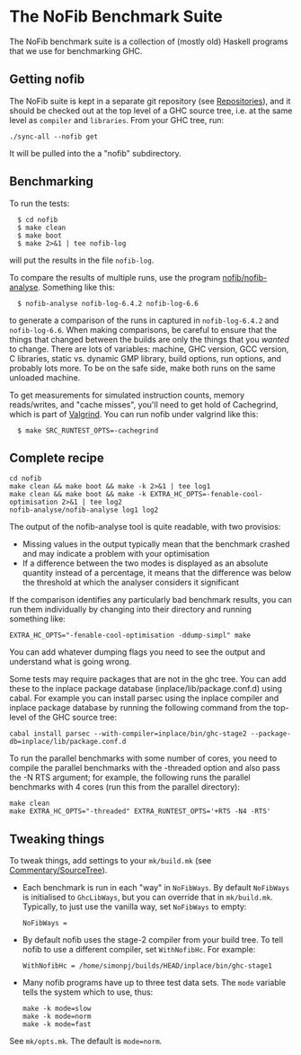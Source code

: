 # The NoFib Benchmark Suite



The NoFib benchmark suite is a collection of (mostly old) Haskell programs that we use for benchmarking GHC. 


## Getting nofib



The NoFib suite is kept in a separate git repository (see [Repositories](repositories)), and it should be checked out at the top level of a GHC source tree, i.e. at the same level as `compiler` and `libraries`. From your GHC tree, run:


```wiki
./sync-all --nofib get
```


It will be pulled into the a "nofib" subdirectory.


## Benchmarking



To run the tests:


```wiki
  $ cd nofib
  $ make clean
  $ make boot
  $ make 2>&1 | tee nofib-log
```


will put the results in the file `nofib-log`.



To compare the results of multiple runs, use the program
[
nofib/nofib-analyse](http://darcs.haskell.org/nofib/nofib-analyse/).  Something like this:


```wiki
  $ nofib-analyse nofib-log-6.4.2 nofib-log-6.6
```


to generate a comparison of the runs in captured in `nofib-log-6.4.2`
and `nofib-log-6.6`.  When making comparisons, be careful to ensure
that the things that changed between the builds are only the things
that you *wanted* to change.  There are lots of variables: machine,
GHC version, GCC version, C libraries, static vs. dynamic GMP library,
build options, run options, and probably lots more.  To be on the safe
side, make both runs on the same unloaded machine.



To get measurements for simulated instruction counts, memory reads/writes, and "cache misses",
you'll need to get hold of Cachegrind, which is part of 
[ Valgrind](http://valgrind.org). You can run nofib under valgrind like this:


```wiki
  $ make SRC_RUNTEST_OPTS=-cachegrind
```

## Complete recipe


```wiki
cd nofib
make clean && make boot && make -k 2>&1 | tee log1
make clean && make boot && make -k EXTRA_HC_OPTS=-fenable-cool-optimisation 2>&1 | tee log2
nofib-analyse/nofib-analyse log1 log2
```


The output of the nofib-analyse tool is quite readable, with two provisios:


- Missing values in the output typically mean that the benchmark crashed and may indicate a problem with your optimisation
- If a difference between the two modes is displayed as an absolute quantity instead of a percentage, it means that the difference was below the threshold at which the analyser considers it significant


If the comparison identifies any particularly bad benchmark results, you can run them individually by changing into their directory and running something like:


```wiki
EXTRA_HC_OPTS="-fenable-cool-optimisation -ddump-simpl" make
```


You can add whatever dumping flags you need to see the output and understand what is going wrong.



Some tests may require packages that are not in the ghc tree. You can add these to the inplace package database (inplace/lib/package.conf.d) using cabal. For example you can install parsec using the inplace compiler and inplace package database by running the following command from the top-level of the GHC source tree:


```wiki
cabal install parsec --with-compiler=inplace/bin/ghc-stage2 --package-db=inplace/lib/package.conf.d
```


To run the parallel benchmarks with some number of cores, you need to compile the parallel benchmarks with the -threaded option and also pass the -N RTS argument; for example, the following runs the parallel benchmarks with 4 cores (run this from the parallel directory):


```wiki
make clean
make EXTRA_HC_OPTS="-threaded" EXTRA_RUNTEST_OPTS='+RTS -N4 -RTS'
```

## Tweaking things



To tweak things, add settings to your `mk/build.mk` (see [Commentary/SourceTree](commentary/source-tree)).


- Each benchmark is run in each "way" in `NoFibWays`.  By default `NoFibWays` is initialised to `GhcLibWays`, but you can override that in `mk/build.mk`. Typically, to just use the vanilla way, set `NoFibWays` to empty:

  ```wiki
  NoFibWays =
  ```

- By default nofib uses the stage-2 compiler from your build tree.  To tell nofib to use a different compiler, set `WithNofibHc`.  For example:

  ```wiki
  WithNofibHc = /home/simonpj/builds/HEAD/inplace/bin/ghc-stage1
  ```

- Many nofib programs have up to three test data sets. The `mode` variable tells the system which to use, thus:

  ```wiki
  make -k mode=slow
  make -k mode=norm
  make -k mode=fast
  ```


See `mk/opts.mk`. The default is `mode=norm`.



